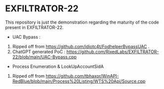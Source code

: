 # EXFILTRATOR-22

This repository is just the demonstration regarding the maturity of the code present in EXFILTRATOR-22. 


*  UAC Bypass :

1. Ripped off from https://github.com/idiotc4t/FodhelperBypassUAC .
2. ChatGPT generated PoC : https://github.com/RixedLabs/EXFILTRATOR-22/blob/main/UAC-Bypass.cpp


* Process Enumeration & LookUpAccountSidA

1. Ripped off from https://github.com/tbhaxor/WinAPI-RedBlue/blob/main/Process%20Listing/WTS%20Api/Source.cpp
